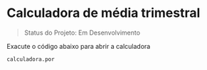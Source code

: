 <h1> Calculadora de média trimestral </h1>

> Status do Projeto: Em Desenvolvimento

Exacute o código abaixo para abrir a calculadora
```
calculadora.por
```
